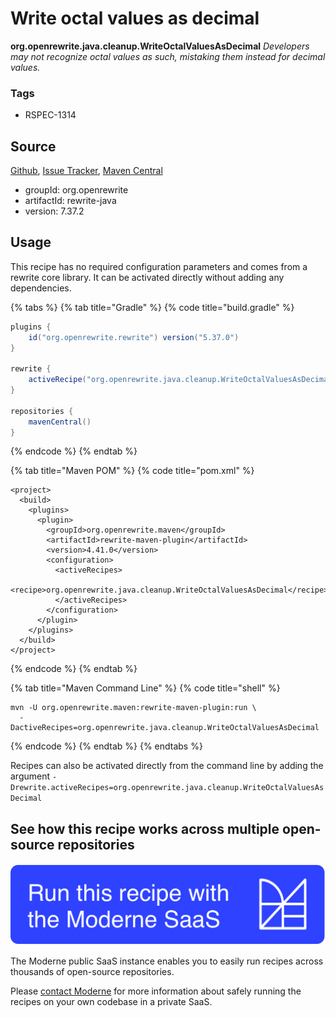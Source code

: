 # Write octal values as decimal

**org.openrewrite.java.cleanup.WriteOctalValuesAsDecimal**
_Developers may not recognize octal values as such, mistaking them instead for decimal values._

### Tags

* RSPEC-1314

## Source

[Github](https://github.com/openrewrite/rewrite/blob/main/rewrite-java/src/main/java/org/openrewrite/java/cleanup/WriteOctalValuesAsDecimal.java), [Issue Tracker](https://github.com/openrewrite/rewrite/issues), [Maven Central](https://search.maven.org/artifact/org.openrewrite/rewrite-java/7.37.2/jar)

* groupId: org.openrewrite
* artifactId: rewrite-java
* version: 7.37.2


## Usage

This recipe has no required configuration parameters and comes from a rewrite core library. It can be activated directly without adding any dependencies.

{% tabs %}
{% tab title="Gradle" %}
{% code title="build.gradle" %}
```groovy
plugins {
    id("org.openrewrite.rewrite") version("5.37.0")
}

rewrite {
    activeRecipe("org.openrewrite.java.cleanup.WriteOctalValuesAsDecimal")
}

repositories {
    mavenCentral()
}

```
{% endcode %}
{% endtab %}

{% tab title="Maven POM" %}
{% code title="pom.xml" %}
```markup
<project>
  <build>
    <plugins>
      <plugin>
        <groupId>org.openrewrite.maven</groupId>
        <artifactId>rewrite-maven-plugin</artifactId>
        <version>4.41.0</version>
        <configuration>
          <activeRecipes>
            <recipe>org.openrewrite.java.cleanup.WriteOctalValuesAsDecimal</recipe>
          </activeRecipes>
        </configuration>
      </plugin>
    </plugins>
  </build>
</project>
```
{% endcode %}
{% endtab %}

{% tab title="Maven Command Line" %}
{% code title="shell" %}
```shell
mvn -U org.openrewrite.maven:rewrite-maven-plugin:run \
  -DactiveRecipes=org.openrewrite.java.cleanup.WriteOctalValuesAsDecimal
```
{% endcode %}
{% endtab %}
{% endtabs %}

Recipes can also be activated directly from the command line by adding the argument `-Drewrite.activeRecipes=org.openrewrite.java.cleanup.WriteOctalValuesAsDecimal`

## See how this recipe works across multiple open-source repositories

[![Moderne Link Image](/.gitbook/assets/ModerneRecipeButton.png)](https://public.moderne.io/recipes/org.openrewrite.java.cleanup.WriteOctalValuesAsDecimal)

The Moderne public SaaS instance enables you to easily run recipes across thousands of open-source repositories.

Please [contact Moderne](https://moderne.io/product) for more information about safely running the recipes on your own codebase in a private SaaS.
